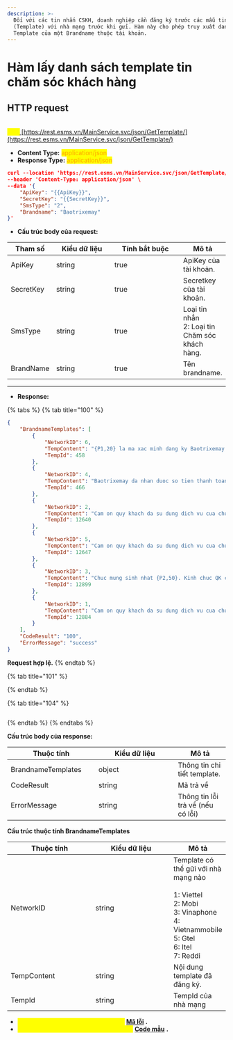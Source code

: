 ```yaml
---
description: >-
  Đối với các tin nhắn CSKH, doanh nghiệp cần đăng ký trước các mẫu tin nhắn
  (Template) với nhà mạng trước khi gửi. Hàm này cho phép truy xuất danh sách
  Template của một Brandname thuộc tài khoản.
---
```


# Hàm lấy danh sách template tin chăm sóc khách hàng

## HTTP request

\
<mark style="color:yellow;">**`POST`**</mark>[ ](http://rest.esms.vn/MainService.svc/json/GetTemplate/)[https://rest.esms.vn/MainService.svc/json/GetTemplate/](https://rest.esms.vn/MainService.svc/json/GetTemplate/)

* **Content Type:** <mark style="color:orange;">application/json</mark>
* **Response Type:** <mark style="color:orange;">application/json</mark>

```json
curl --location 'https://rest.esms.vn/MainService.svc/json/GetTemplate/' \
--header 'Content-Type: application/json' \
--data '{
    "ApiKey": "{{ApiKey}}",
    "SecretKey": "{{SecretKey}}",
    "SmsType": "2",
    "Brandname": "Baotrixemay"
}'
```

* **Cấu trúc body của request:**

<table><thead><tr><th>Tham số</th><th width="136">Kiểu dữ liệu</th><th width="167" data-type="checkbox">Tính bắt buộc</th><th>Mô tả</th></tr></thead><tbody><tr><td>ApiKey</td><td>string</td><td>true</td><td>ApiKey của tài khoản.</td></tr><tr><td>SecretKey</td><td>string</td><td>true</td><td>Secretkey của tài khoản.</td></tr><tr><td>SmsType</td><td>string</td><td>true</td><td>Loại tin nhắn<br>2: Loại tin Chăm sóc khách hàng.</td></tr><tr><td>BrandName</td><td>string</td><td>true</td><td>Tên brandname.</td></tr></tbody></table>

***

* **Response:**

{% tabs %}
{% tab title="100" %}
```json
{
    "BrandnameTemplates": [
        {
            "NetworkID": 6,
            "TempContent": "{P1,20} la ma xac minh dang ky Baotrixemay cua ban",
            "TempId": 458
        },
        {
            "NetworkID": 4,
            "TempContent": "Baotrixemay da nhan duoc so tien thanh toan {P2,20} VND luc {P2,20} cho don hang {P1,20}. Cam on quy khach!",
            "TempId": 466
        },
        {
            "NetworkID": 2,
            "TempContent": "Cam on quy khach da su dung dich vu cua chung toi. Chuc quy khach mot ngay tot lanh!",
            "TempId": 12640
        },
        {
            "NetworkID": 5,
            "TempContent": "Cam on quy khach da su dung dich vu cua chung toi. Chuc quy khach mot ngay tot lanh!",
            "TempId": 12647
        },
        {
            "NetworkID": 3,
            "TempContent": "Chuc mung sinh nhat {P2,50}. Kinh chuc QK co nhieu suc khoe, thanh cong va hanh phuc! Nhan dip sinh nhat xin gui den {P2,50} coupon {P2,20}. Tran trong.",
            "TempId": 12899
        },
        {
            "NetworkID": 1,
            "TempContent": "Cam on quy khach da su dung dich vu cua chung toi. Chuc quy khach mot ngay tot lanh!",
            "TempId": 12884
        }
    ],
    "CodeResult": "100",
    "ErrorMessage": "success"
}
```

**Request hợp lệ.**
{% endtab %}

{% tab title="101" %}

{% endtab %}

{% tab title="104" %}
```
```


{% endtab %}
{% endtabs %}

**Cấu trúc body của response:**

<table><thead><tr><th width="186.5999755859375">Thuộc tính</th><th width="167.199951171875">Kiểu dữ liệu</th><th>Mô tả</th></tr></thead><tbody><tr><td>BrandnameTemplates</td><td>object</td><td>Thông tin chi tiết template.</td></tr><tr><td>CodeResult</td><td>string</td><td>Mã trả về</td></tr><tr><td>ErrorMessage</td><td>string</td><td>Thông tin lỗi trả về (nếu có lỗi)</td></tr></tbody></table>

**Cấu trúc thuộc tính BrandnameTemplates**

<table><thead><tr><th width="183.79998779296875">Thuộc tính</th><th width="170.800048828125">Kiểu dữ liệu</th><th>Mô tả</th></tr></thead><tbody><tr><td>NetworkID</td><td>string</td><td>Template có thể gửi với nhà mạng nào<br><br>1: Viettel<br>2: Mobi<br>3: Vinaphone<br>4: Vietnammobile<br>5: Gtel<br>6: Itel<br>7: Reddi</td></tr><tr><td>TempContent</td><td>string</td><td>Nội dung template đã đăng ký.</td></tr><tr><td>TempId</td><td>string</td><td>TempId của nhà mạng</td></tr></tbody></table>

* _<mark style="color:yellow;">**Thông tin chi tiết mã lỗi xem ở bảng:**</mark>_ [**Mã lỗi**](../bang-ma-loi.md) **.**
* _<mark style="color:yellow;">**Lấy code mẫu của các ngôn ngữ ở link:**</mark>_ [**Code mẫu**](https://samplefordevelopers.esms.vn/#ca4176c1-a1af-4d93-bf29-81cd9dc3a85c) **.**
